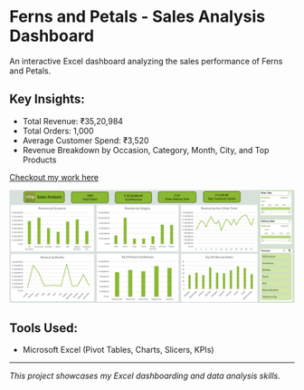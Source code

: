 # Ferns and Petals - Sales Analysis Dashboard
An interactive Excel dashboard analyzing the sales performance of Ferns and Petals.

## Key Insights:
- Total Revenue: ₹35,20,984  
- Total Orders: 1,000  
- Average Customer Spend: ₹3,520  
- Revenue Breakdown by Occasion, Category, Month, City, and Top Products  

[Checkout my work here](https://github.com/harshr81/Ferns-and-Petals-Sales-Analysis-Dashboard/blob/main/Excel%20FNP%20Sales%20Dashboard.xlsx)

![Sales Analysis Dashboard](https://github.com/harshr81/Ferns-and-Petals-Sales-Analysis-Dashboard/blob/main/Screenshot%202025-09-20%20163746.png?raw=true)

## Tools Used:
- Microsoft Excel (Pivot Tables, Charts, Slicers, KPIs)

---
*This project showcases my Excel dashboarding and data analysis skills.*
